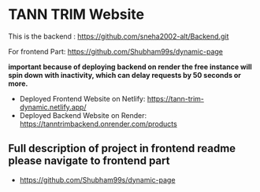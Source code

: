 # TANN TRIM Website
This is the backend : https://github.com/sneha2002-alt/Backend.git

For frontend Part: https://github.com/Shubham99s/dynamic-page


**important because of deploying backend on render the free instance will spin down with inactivity, which can delay requests by 50 seconds or more.**

- Deployed Frontend Website on Netlify: https://tann-trim-dynamic.netlify.app/ 
- Deployed Backend Website on Render: https://tanntrimbackend.onrender.com/products

## Full description of project in frontend readme please navigate to frontend part
-  https://github.com/Shubham99s/dynamic-page
